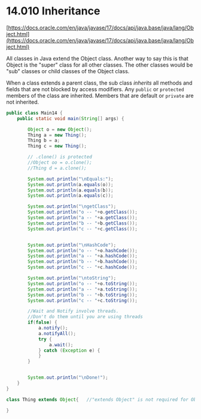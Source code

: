 # 14.010 Inheritance

[https://docs.oracle.com/en/java/javase/17/docs/api/java.base/java/lang/Object.html](https://docs.oracle.com/en/java/javase/17/docs/api/java.base/java/lang/Object.html)

All classes in Java extend the Object class.  Another way to say this is that Object is the "super" class for all other classes.  The other classes would be "sub" classes or child classes of the Object class.

When a class extends a parent class, the sub class *inherits* all methods and fields that are not blocked by access modifiers.  Any `public` or `protected` members of the class are inherited.  Members that are default or `private` are not inherited.

```java
public class Main14 {
    public static void main(String[] args) {

        Object o = new Object();
        Thing a = new Thing();
        Thing b = a;
        Thing c = new Thing();

        // .clone() is protected
        //Object oo = o.clone();
        //Thing d = a.clone();

        System.out.println("\nEquals:");
        System.out.println(a.equals(o));
        System.out.println(a.equals(b));
        System.out.println(a.equals(c));

        System.out.println("\ngetClass");
        System.out.println("o -- "+o.getClass());
        System.out.println("a -- "+a.getClass());
        System.out.println("b -- "+b.getClass());
        System.out.println("c -- "+c.getClass());


        System.out.println("\nHashCode");
        System.out.println("o -- "+o.hashCode());
        System.out.println("a -- "+a.hashCode());
        System.out.println("b -- "+b.hashCode());
        System.out.println("c -- "+c.hashCode());

        System.out.println("\ntoString");
        System.out.println("o -- "+o.toString());
        System.out.println("a -- "+a.toString());
        System.out.println("b -- "+b.toString());
        System.out.println("c -- "+c.toString());

        //Wait and Notify involve threads.
        //Don't do them until you are using threads
        if(false) {
            a.notify();
            a.notifyAll();
            try {
                a.wait();
            } catch (Exception e) {
            }
        }


        System.out.println("\nDone!");
    }
}

class Thing extends Object{   //"extends Object" is not required for Objects.

}

```